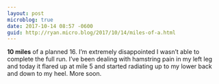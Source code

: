 ```yaml
---
layout: post
microblog: true
date: 2017-10-14 08:57 -0600
guid: http://ryan.micro.blog/2017/10/14/miles-of-a.html
---
```

**10 miles** of a planned 16. I’m extremely disappointed I wasn’t able to complete the full run. I’ve been dealing with hamstring pain in my left leg and today it flared up at mile 5 and started radiating up to my lower back and down to my heel. More soon. 
